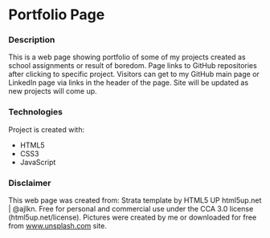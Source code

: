 # Portfolio Page

### Description

This is a web page showing portfolio of some of my projects created as school assignments or result of boredom. Page links to GitHub repositories after clicking to specific project. Visitors can get to my GitHub main page or LinkedIn page via links in the header of the page. Site will be updated as new projects will come up. 

### Technologies

Project is created with:
* HTML5
* CSS3
* JavaScript

### Disclaimer

This web page was created from: Strata template by HTML5 UP html5up.net | @ajlkn. Free for personal and commercial use under the CCA 3.0 license (html5up.net/license). Pictures were created by me or downloaded for free from www.unsplash.com site.
